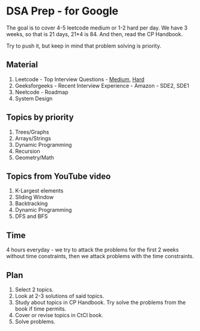 # DSA Prep - for Google

The goal is to cover 4-5 leetcode medium or 1-2 hard per day. We have 3 weeks, so that is 21 days, 21*4 is 84. And then, read the CP Handbook.

Try to push it, but keep in mind that problem solving is priority.


## Material 
1. Leetcode - Top Interview Questions - [Medium](https://leetcode.com/explore/interview/card/top-interview-questions-medium/), [Hard](https://leetcode.com/explore/interview/card/top-interview-questions-hard/)
2. Geeksforgeeks - Recent Interview Experience - Amazon - SDE2, SDE1
3. Neetcode - Roadmap
4. System Design


## Topics by priority
1. Trees/Graphs
2. Arrays/Strings
3. Dynamic Programming
4. Recursion
5. Geometry/Math


## Topics from YouTube video
1. K-Largest elements
2. Sliding Window
3. Backtracking
4. Dynamic Programming
5. DFS and BFS


## Time 
4 hours everyday - we try to attack the problems for the first 2 weeks without time constraints, then we attack problems with the time constraints.


## Plan
1. Select 2 topics.
2. Look at 2-3 solutions of said topics.
3. Study about topics in CP Handbook. Try solve the problems from the book if time permits.
4. Cover or revise topics in CtCI book. 
5. Solve problems.


